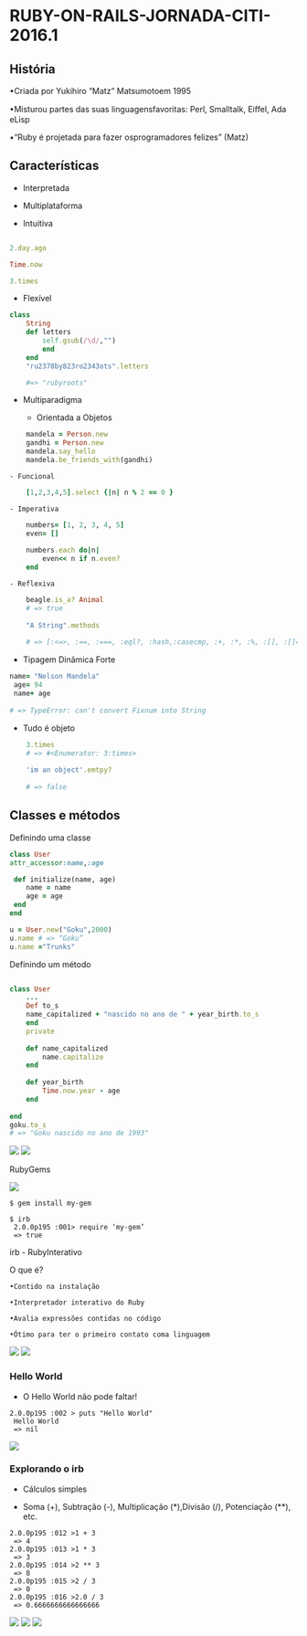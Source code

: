 # RUBY-ON-RAILS-JORNADA-CITI-2016.1

## História

•Criada por Yukihiro “Matz” Matsumotoem 1995

•Misturou partes das suas linguagensfavoritas: Perl, Smalltalk, Eiﬀel, Ada eLisp

•“Ruby é projetada para fazer osprogramadores felizes” (Matz)

## Características

- Interpretada

- Multiplataforma

- Intuitiva

```ruby

2.day.ago

Time.now

3.times

```

- Flexível

```ruby
class
    String
    def letters
        self.gsub(/\d/,"")
        end
    end
    "ru2378by823ro2343ots".letters

    #=> "rubyroots"
```

- Multiparadigma

    - Orientada a Objetos

```ruby
    mandela = Person.new
    gandhi = Person.new
    mandela.say_hello
    mandela.be_friends_with(gandhi)
```

    - Funcional

```ruby
    [1,2,3,4,5].select {|n| n % 2 == 0 }

```

    - Imperativa

```ruby
    numbers= [1, 2, 3, 4, 5]
    even= []
    
    numbers.each do|n|
        even<< n if n.even?
    end
```

    - Reflexiva

```ruby
    beagle.is_a? Animal
    # => true
 
    "A String".methods
 
    # => [:<=>, :==, :===, :eql?, :hash,:casecmp, :+, :*, :%, :[], :[]=, :insert, :length, :size, :bytesize, :empty?, :=~, :match, :succ, :succ!,(...)]

```

- Tipagem Dinâmica Forte

```ruby
name= "Nelson Mandela"
 age= 94
 name+ age
 
# => TypeError: can't convert Fixnum into String
```

- Tudo é objeto

```ruby
    3.times
    # => #<Enumerator: 3:times>
    
    'im an object'.emtpy?
    
    # => false
```


## Classes e métodos

Definindo uma classe

```ruby
class User
attr_accessor:name,:age

 def initialize(name, age)
    name = name 
    age = age
 end 
end 

u = User.new("Goku",2000)
u.name # => “Goku”
u.name ="Trunks"


```

Definindo um método

```ruby

class User
    ...
    Def to_s
    name_capitalized + "nascido no ano de " + year_birth.to_s
    end 
    private
    
    def name_capitalized
        name.capitalize
    end 
 
    def year_birth
        Time.now.year - age
    end 
 
end
goku.to_s
# => "Goku nascido no ano de 1993"
```

<img src=".assets/img1.jpg">

<img src=".assets/img2.JPG">

RubyGems

<img src=".assets/img3.JPG">

```
$ gem install my-gem 
 
$ irb
 2.0.0p195 :001> require ‘my-gem’
 => true

```

irb - RubyInterativo

O que é?

    •Contido na instalação

    •Interpretador interativo do Ruby

    •Avalia expressões contidas no código

    •Ótimo para ter o primeiro contato coma linguagem

<img src=".assets/img4.jpg">

<img src=".assets/img5.jpg">

### Hello World

- O Hello World não pode faltar!

```
2.0.0p195 :002 > puts "Hello World"
 Hello World
 => nil

```

<img src=".assets/img6.jpg">


### Explorando o irb

- Cálculos simples

- Soma (+), Subtração (-), Multiplicação (*),Divisão (/), Potenciação (**), etc.

```
2.0.0p195 :012 >1 + 3
 => 4
2.0.0p195 :013 >1 * 3
 => 3
2.0.0p195 :014 >2 ** 3
 => 8
2.0.0p195 :015 >2 / 3
 => 0
2.0.0p195 :016 >2.0 / 3
 => 0.6666666666666666
```

<img src=".assets/img7.jpg">

<img src=".assets/img8.jpg">

<img src=".assets/img9.jpg">